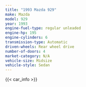 ```yaml
---
title: "1993 Mazda 929"
make: Mazda
model: 929
year: 1993
engine-fuel-type: regular unleaded
engine-hp: 195
engine-cylinders: 6
transmission-type: Automatic
driven-wheels: Rear wheel drive
number-of-doors: 4
market-category: N/A
vehicle-size: Midsize
vehicle-style: Sedan
---
```


{{< car_info >}}
